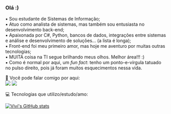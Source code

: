 ### Olá :) 

▪️ Sou estudante de Sistemas de Informação; <br>
▪️ Atuo como analista de sistemas, mas também sou entusiasta no desenvolvimento back-end; <br>
▪️ Apaixonada por C#, Python, bancos de dados, integrações entre sistemas e análise e desenvolvimento de soluções... (a lista é longa); <br>
▪️ Front-end foi meu primeiro amor, mas hoje me aventuro por muitas outras tecnologias; <br>
▪️ MUITA coisa na TI segue brilhando meus olhos. Melhor área!!! :) <br>
▪️ Como é normal por aqui, um *fun fact*: tenho um ponto-e-vírgula tatuado no pulso direito, pois já foram muitos esquecimentos nessa vida.  <br>

🔗 Você pode falar comigo por aqui: <br>
<a href="mailto:vivianeviana59@gmail.com"><img src="https://img.shields.io/badge/Gmail-D14836?style=for-the-badge&logo=gmail&logoColor=white"></a>
<a href="https://www.linkedin.com/in/vivianevianaa/"><img src="https://img.shields.io/badge/LinkedIn-0077B5?style=for-the-badge&logo=linkedin&logoColor=white"></a>

💻 Tecnologias que utilizo/estudo/amo:


[![Vivi's GitHub stats](https://github-readme-stats.vercel.app/api?username=vivianevianaa&show_icons=true&theme=material-palenight&hide=issues,contribs&count_private=true&include_all_commits=true&text_bold=false)](https://github.com/vivianevianaa/github-readme-stats)


<!-- [![Top Langs](https://github-readme-stats.vercel.app/api/top-langs/?username=vivianevianaa&layout=compact&langs_count=10&count_private=true&include_all_commits=true)](https://github.com/vivianevianaa/github-readme-stats) --> 
